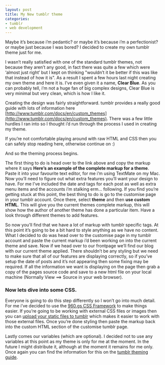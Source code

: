 ```yaml
---
layout: post
title: My New tumblr theme
categories:
- tumblr
- web development
---
```

Maybe it’s because i’m pedantic? or maybe it’s because i’m a perfectionist? or maybe just because I was bored? I decided to create my own tumblr theme just for me.

I wasn’t really satisfied with one of the standard tumblr themes, not because they aren’t any good, in fact there was quite a few which were ‘almost just right’ but I kept on thinking "wouldn’t it be better if this was like that instead of how it is". As a result I spent a few hours last night creating my own theme and here it is. I’ve even given it a name, **Clear Blue**. As you can probably tell, i’m not a huge fan of big complex designs, Clear Blue is very minimal but very clean, which is how I like it.

Creating the design was fairly straightforward. tumblr provides a really good guide with lots of information here [http://www.tumblr.com/docs/en/custom_themes](http://www.tumblr.com/docs/en/custom_themes). There was a few little hurdles I ran into so I thought i’d run through the process I used in creating my theme.

If you’re not comfortable playing around with raw HTML and CSS then you can safely stop reading here, otherwise continue on :)

And so the theming process begins.

The first thing to do is head over to the link above and copy the markup where it says **Here’s an example of the complete markup for a theme**. Paste it into your favourite text editor, for me i’m using TextMate on my Mac. Now you’ll need to figure out what extra features you’ll want your design to have. For me I’ve included the date and tags for each post as well as extra menu items and the accounts i’m stalking erm… following. If you find you’re getting stuck at this point, the best thing to do is go to the customise page in your tumblr account. Once there, select **theme** and then **use custom HTML**. This will give you the current themes complete markup, this will show how the author of another theme has done a particular item. Have a look through different themes to add features.

So now you’ll find that we have a lot of markup with tumblr specific tags. At this point it’s going to be a bit hard to style anything as we have no content. What I decided to do was head over to the customise page in my tumblr account and paste the current markup i’d been working on into the current theme and save. Now if we head over to our frontpage we’ll find our blog with our current theme applied. There shouldn’t be any styling but we need to make sure that all of our features are displaying correctly, so if you’ve setup the date of posts and it’s not appearing then some fixing may be required. If all the information we want is displaying on the page then grab a copy of the pages source code and save to a new html file on your local machine (Normally View ==> Source in your web browser).

### Now lets dive into some CSS.

Everyone is going to do this step differently so I won’t go into much detail. For me i’ve decided to use the [960.gs CSS Framework](http://960.gs/) to make things easier. If you’re going to be working with external CSS files or images then you can [upload your static files to tumblr](http://www.tumblr.com/themes/upload_static_file) which makes it easier to work with those external files. Once you’re done styling then paste the markup back into the custom HTML section of the customise tumblr page.

Lastly comes our variables (which are optional). I decided not to use any variables at this point as my theme is only for me at the moment. In the future I might distribute it, although at the moment it remains for me only. Once again you can find the information for this on the [tumblr theming guide](http://www.tumblr.com/docs/en/custom_themes#custom-colors).